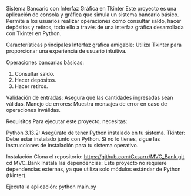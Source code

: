 Sistema Bancario con Interfaz Gráfica en Tkinter
Este proyecto es una aplicación de consola y gráfica que simula un sistema bancario básico. 
Permite a los usuarios realizar operaciones como consultar saldo, hacer depósitos y retiros, todo ello a través de una interfaz gráfica desarrollada con Tkinter en Python.

Características principales
Interfaz gráfica amigable: Utiliza Tkinter para proporcionar una experiencia de usuario intuitiva.

Operaciones bancarias básicas:
1. Consultar saldo.
2. Hacer depósitos.
3. Hacer retiros.

Validación de entradas: Asegura que las cantidades ingresadas sean válidas.
Manejo de errores: Muestra mensajes de error en caso de operaciones inválidas.

Requisitos
Para ejecutar este proyecto, necesitas:

Python 3.13.2: Asegúrate de tener Python instalado en tu sistema.
Tkinter: Debe estar instalado junto con Python. Si no lo tienes, sigue las instrucciones de instalación para tu sistema operativo.

Instalación
Clona el repositorio:
https://github.com/Cxsarrr/MVC_Bank.git
cd MVC_Bank
Instala las dependencias:
Este proyecto no requiere dependencias externas, ya que utiliza solo módulos estándar de Python (tkinter).

Ejecuta la aplicación:
python main.py
